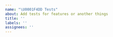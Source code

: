 ```yaml
---
name: "\U0001F4DD Tests"
about: Add tests for features or another things
title: ''
labels: ''
assignees: ''
---
```



